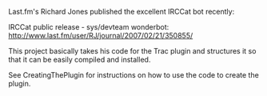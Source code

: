 Last.fm's Richard Jones published the excellent IRCCat bot recently:

IRCCat public release - sys/devteam wonderbot:
http://www.last.fm/user/RJ/journal/2007/02/21/350855/

This project basically takes his code for the Trac plugin and structures it so that it can be easily compiled and installed.

See CreatingThePlugin for instructions on how to use the code to create the plugin.